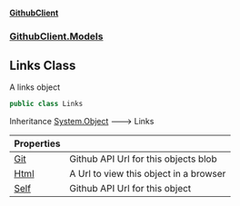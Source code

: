 #### [GithubClient](index 'index')
### [GithubClient.Models](GithubClient.Models 'GithubClient.Models')

## Links Class

A links object

```csharp
public class Links
```

Inheritance [System.Object](https://docs.microsoft.com/en-us/dotnet/api/System.Object 'System.Object') &#129106; Links

| Properties | |
| :--- | :--- |
| [Git](GithubClient.Models.Links.Git 'GithubClient.Models.Links.Git') | Github API Url for this objects blob |
| [Html](GithubClient.Models.Links.Html 'GithubClient.Models.Links.Html') | A Url to view this object in a browser |
| [Self](GithubClient.Models.Links.Self 'GithubClient.Models.Links.Self') | Github API Url for this object |
